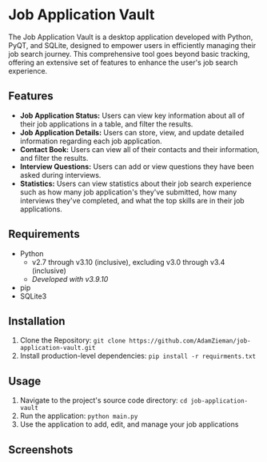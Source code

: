 # Job Application Vault

The Job Application Vault is a desktop application developed with Python, PyQT, and SQLite, designed to empower users in efficiently managing their job search journey. This comprehensive tool goes beyond basic tracking, offering an extensive set of features to enhance the user's job search experience.

## Features

- **Job Application Status:** Users can view key information about all of their job applications in a table, and filter the results.
- **Job Application Details:** Users can store, view, and update detailed information regarding each job application.
- **Contact Book:** Users can view all of their contacts and their information, and filter the results.
- **Interview Questions:** Users can add or view questions they have been asked during interviews.
- **Statistics:** Users can view statistics about their job search experience such as how many job application's they've submitted, how many interviews they've completed, and what the top skills are in their job applications.

## Requirements

- Python
    - v2.7 through v3.10 (inclusive), excluding v3.0 through v3.4 (inclusive)
    - *Developed with v3.9.10*
- pip
- SQLite3

## Installation

1. Clone the Repository: `git clone https://github.com/AdamZieman/job-application-vault.git`
2. Install production-level dependencies: `pip install -r requirments.txt`

## Usage

1. Navigate to the project's source code directory: `cd job-application-vault`
2. Run the application: `python main.py`
3. Use the application to add, edit, and manage your job applications

## Screenshots

<!--Screenshots of the application-->
